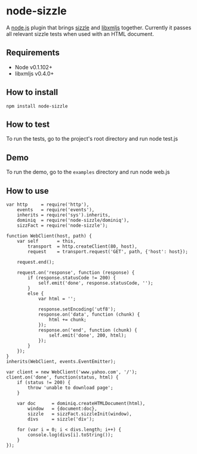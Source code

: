 node-sizzle
=====================================
A [node.js](http://github.com/ry/node) plugin that brings [sizzle](http://github.com/jeresig/sizzle) and [libxmljs](http://github.com/polotek/libxmljs) together. Currently it passes all relevant sizzle tests when used with an HTML document.

## Requirements
- Node v0.1.102+
- libxmljs v0.4.0+

## How to install
    npm install node-sizzle

## How to test
To run the tests, go to the project's root directory and run
    node test.js

## Demo
To run the demo, go to the `examples` directory and run
    node web.js

## How to use
    var http     = require('http'),
        events   = require('events'),
        inherits = require('sys').inherits,
        dominiq  = require('node-sizzle/dominiq'),
        sizzFact = require('node-sizzle');
    
    function WebClient(host, path) {
        var self       = this,
            transport  = http.createClient(80, host),
            request    = transport.request('GET', path, {'host': host});
            
        request.end();
        
        request.on('response', function (response) {
            if (response.statusCode != 200) {
                self.emit('done', response.statusCode, '');
            }
            else {
                var html = '';
            
                response.setEncoding('utf8');
                response.on('data', function (chunk) {
                    html += chunk;
                });
                response.on('end', function (chunk) {
                    self.emit('done', 200, html);
                });
            }
        });
    }
    inherits(WebClient, events.EventEmitter);
    
    var client = new WebClient('www.yahoo.com', '/');
    client.on('done', function(status, html) {
        if (status != 200) {
            throw 'unable to download page';
        }
    
        var doc      = dominiq.createHTMLDocument(html),
            window   = {document:doc},
            sizzle   = sizzFact.sizzleInit(window),
            divs     = sizzle('div');
    
        for (var i = 0; i < divs.length; i++) {
            console.log(divs[i].toString());
        }
    });
    
